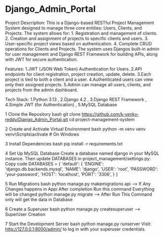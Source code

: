 # Django_Admin_Portal
Project Description:
This is a Django-based RESTful Project Management System designed to manage three core entities: Users, Clients, and Projects. 
The system allows for:
      1. Registration and management of clients.
      2. Creation and assignment of projects to specific clients and users.
      3. User-specific project views based on authentication.
      4. Complete CRUD operations for Clients and Projects.
The system uses Djangos built-in admin for user management and Django REST Framework for building APIs, along with JWT for secure authentication.

Features: 
1.JWT (JSON Web Token) Authentication for Users.
2.API endpoints for client registration, project creation, update, delete.
3.Each project is tied to both a client and a user.
4.Authenticated users can view only their assigned projects.
5.Admin can manage all users, clients, and projects from the admin dashboard.

Tech Stack:
1.Python 3.13 ,
2.Django 4.2 , 
3.Django REST Framework ,
4.Simple JWT (for Authentication) ,
5.MySQL Database 

1️ Clone the Repository
bash
git clone https://github.com/k-venky-reddy/Django_Admin_Portal.git
cd project-management-system

2️ Create and Activate Virtual Environment
bash
python -m venv venv
venv\Scripts\activate  # On Windows

3 Install Dependencies
bash
pip install -r requirements.txt

4️ Set Up MySQL Database
Create a database named django in your MySQL instance.
Then update DATABASES in project_management/settings.py:
Copy code
DATABASES = {
    'default': {
        'ENGINE': 'django.db.backends.mysql',
        'NAME': 'django',
        'USER': 'root',
        'PASSWORD': 'your-password',
        'HOST': 'localhost',
        'PORT': '3306',
    }
}

5️ Run Migrations
bash
python manage.py makemigrations api --> If Any Changes happens in Appi After completion Run this command Everything will be changed 
python manage.py migrate --> After Run This Command only will get the data in Database

6️ Create a Superuser
bash
python manage.py createsuperuser --> SuperUser Creation 

7️ Start the Development Server
bash
python manage.py runserver
Visit: http://127.0.0.1:8000/admin/ to log in with your superuser credentials.
